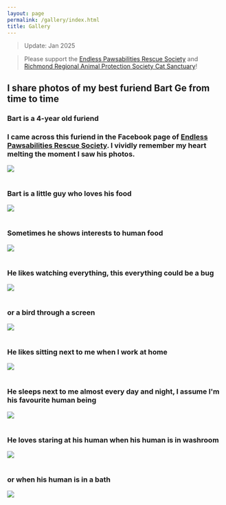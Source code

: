 ```yaml
---
layout: page
permalink: /gallery/index.html
title: Gallery
---
```

> Update: Jan 2025

> Please support the [Endless Pawsabilities Rescue Society](https://www.endless-pawsabilities.org/?fbclid=IwY2xjawH1PbRleHRuA2FlbQIxMAABHZA0EOM4NK2fYjd45nllmHlLPLURq49KQFQzVvLOES8_rlIwy5LvzyiBJA_aem_mUPbPz9B0Di2JbS2aFD3AQ) and [Richmond Regional Animal Protection Society Cat Sanctuary](https://catsanctuary.ca/)!

## I share photos of my best furiend Bart Ge from time to time

### Bart is a 4-year old furiend


### I came across this furiend in the Facebook page of [Endless Pawsabilities Rescue Society](https://www.facebook.com/endlesspawsabilitiesrescuesociety). I vividly remember my heart melting the moment I saw his photos.
<div>
<img src="https://github.com/ruiyangge/ruiyangge.github.io/blob/45c273b6352afa33946e11e183913a709c26080e/images/bart_start.jpg">
</div>
<br>

### Bart is a little guy who loves his food
<div>
<img src="https://github.com/ruiyangge/ruiyangge.github.io/blob/45c273b6352afa33946e11e183913a709c26080e/images/bart07.jpg">
</div>
<br>

### Sometimes he shows interests to human food
<div>
<img src="https://github.com/ruiyangge/ruiyangge.github.io/blob/45c273b6352afa33946e11e183913a709c26080e/images/bart09.jpg">
</div>
<br>

### He likes watching everything, this everything could be a bug
<div>
<img src="https://github.com/ruiyangge/ruiyangge.github.io/blob/45c273b6352afa33946e11e183913a709c26080e/images/bart05.jpg">
</div>
<br>

### or a bird through a screen
<div>
<img src="https://github.com/ruiyangge/ruiyangge.github.io/blob/45c273b6352afa33946e11e183913a709c26080e/images/bart11.jpg">
</div>
<br>

### He likes sitting next to me when I work at home
<div>
<img src="https://github.com/ruiyangge/ruiyangge.github.io/blob/45c273b6352afa33946e11e183913a709c26080e/images/b3.jpg">
</div>
<br>

### He sleeps next to me almost every day and night, I assume I'm his favourite human being
<div>
<img src="https://github.com/ruiyangge/ruiyangge.github.io/blob/45c273b6352afa33946e11e183913a709c26080e/images/b6.jpg">
</div>
<br>

### He loves staring at his human when his human is in washroom 
<div>
<img src="https://github.com/ruiyangge/ruiyangge.github.io/blob/45c273b6352afa33946e11e183913a709c26080e/images/bart.jpg">
</div>
<br>

### or when his human is in a bath
<div>
<img src="https://github.com/ruiyangge/ruiyangge.github.io/blob/45c273b6352afa33946e11e183913a709c26080e/images/bart10.jpg">
</div>
<br>



